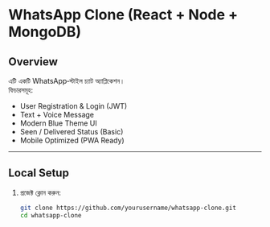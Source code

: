 # WhatsApp Clone (React + Node + MongoDB)

## Overview
এটি একটি WhatsApp‑স্টাইল চ্যাট অ্যাপ্লিকেশন।  
ফিচারসমূহ:
- User Registration & Login (JWT)
- Text + Voice Message
- Modern Blue Theme UI
- Seen / Delivered Status (Basic)
- Mobile Optimized (PWA Ready)

---

## **Local Setup**
1. প্রজেক্ট ক্লোন করুন:
   ```bash
   git clone https://github.com/yourusername/whatsapp-clone.git
   cd whatsapp-clone
